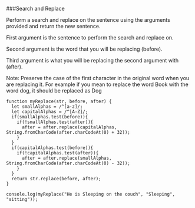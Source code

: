 ###Search and Replace

Perform a search and replace on the sentence using the arguments provided and return the new sentence.

First argument is the sentence to perform the search and replace on.

Second argument is the word that you will be replacing (before).

Third argument is what you will be replacing the second argument with (after).

Note: Preserve the case of the first character in the original word when you are replacing it. For example if you mean to replace the word Book with the word dog, it should be replaced as Dog


```
function myReplace(str, before, after) {
  let smallAlphas = /^[a-z]/;
  let capitalAlphas = /^[A-Z]/;
  if(smallAlphas.test(before)){
    if(!smallAlphas.test(after)){
      after = after.replace(capitalAlphas, String.fromCharCode(after.charCodeAt(0) + 32));
    }
  }
  if(capitalAlphas.test(before)){
    if(!capitalAlphas.test(after)){
      after = after.replace(smallAlphas, String.fromCharCode(after.charCodeAt(0) - 32));
    }
  }
  return str.replace(before, after);
}

console.log(myReplace("He is Sleeping on the couch", "Sleeping", "sitting"));
```

